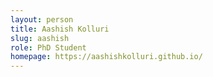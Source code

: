 ```yaml
---
layout: person
title: Aashish Kolluri
slug: aashish
role: PhD Student
homepage: https://aashishkolluri.github.io/
---
```



